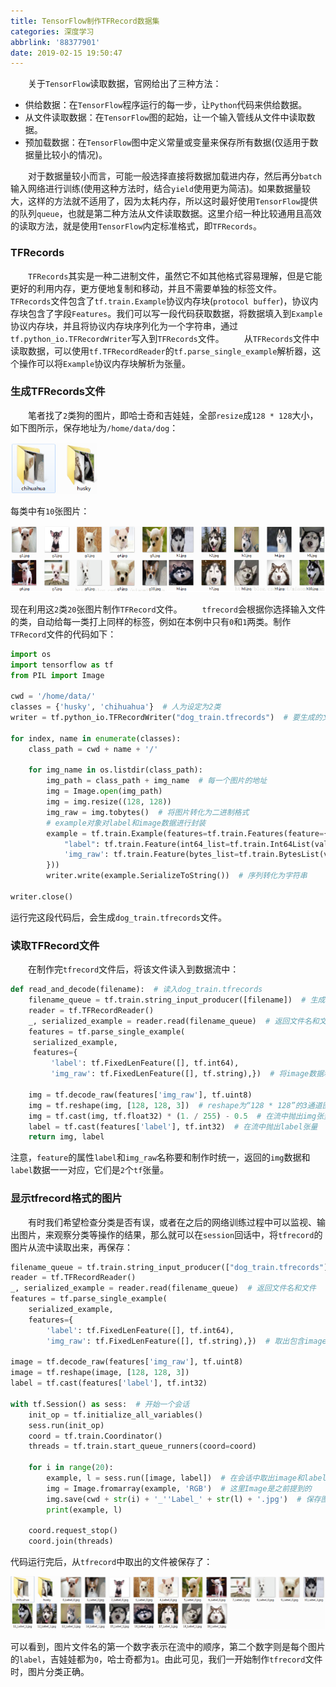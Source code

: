 ```yaml
---
title: TensorFlow制作TFRecord数据集
categories: 深度学习
abbrlink: '88377901'
date: 2019-02-15 19:50:47
---
```

&emsp;&emsp;关于`TensorFlow`读取数据，官网给出了三种方法：

- 供给数据：在`TensorFlow`程序运行的每一步，让`Python`代码来供给数据。
- 从文件读取数据：在`TensorFlow`图的起始，让一个输入管线从文件中读取数据。
- 预加载数据：在`TensorFlow`图中定义常量或变量来保存所有数据(仅适用于数据量比较小的情况)。

&emsp;&emsp;对于数据量较小而言，可能一般选择直接将数据加载进内存，然后再分`batch`输入网络进行训练(使用这种方法时，结合`yield`使用更为简洁)。如果数据量较大，这样的方法就不适用了，因为太耗内存，所以这时最好使用`TensorFlow`提供的队列`queue`，也就是第二种方法从文件读取数据。这里介绍一种比较通用且高效的读取方法，就是使用`TensorFlow`内定标准格式，即`TFRecords`。

### TFRecords

&emsp;&emsp;`TFRecords`其实是一种二进制文件，虽然它不如其他格式容易理解，但是它能更好的利用内存，更方便地复制和移动，并且不需要单独的标签文件。
&emsp;&emsp;`TFRecords`文件包含了`tf.train.Example`协议内存块(`protocol buffer`)，协议内存块包含了字段`Features`。我们可以写一段代码获取数据，将数据填入到`Example`协议内存块，并且将协议内存块序列化为一个字符串，通过`tf.python_io.TFRecordWriter`写入到`TFRecords`文件。
&emsp;&emsp;从`TFRecords`文件中读取数据，可以使用`tf.TFRecordReader`的`tf.parse_single_example`解析器，这个操作可以将`Example`协议内存块解析为张量。

### 生成TFRecords文件

&emsp;&emsp;笔者找了`2`类狗的图片，即哈士奇和吉娃娃，全部`resize`成`128 * 128`大小，如下图所示，保存地址为`/home/data/dog`：

<img src="./TensorFlow制作TFRecord数据集/1.png">

每类中有`10`张图片：

<img src="./TensorFlow制作TFRecord数据集/2.png" height="106" width="518">

现在利用这`2`类`20`张图片制作`TFRecord`文件。
&emsp;&emsp;`tfrecord`会根据你选择输入文件的类，自动给每一类打上同样的标签，例如在本例中只有`0`和`1`两类。制作`TFRecord`文件的代码如下：

``` python
import os
import tensorflow as tf
from PIL import Image
​
cwd = '/home/data/'
classes = {'husky', 'chihuahua'}  # 人为设定为2类
writer = tf.python_io.TFRecordWriter("dog_train.tfrecords")  # 要生成的文件
​
for index, name in enumerate(classes):
    class_path = cwd + name + '/'

    for img_name in os.listdir(class_path):
        img_path = class_path + img_name  # 每一个图片的地址
        img = Image.open(img_path)
        img = img.resize((128, 128))
        img_raw = img.tobytes()  # 将图片转化为二进制格式
        # example对象对label和image数据进行封装
        example = tf.train.Example(features=tf.train.Features(feature={
            "label": tf.train.Feature(int64_list=tf.train.Int64List(value=[index])),
            'img_raw': tf.train.Feature(bytes_list=tf.train.BytesList(value=[img_raw]))
        }))
        writer.write(example.SerializeToString())  # 序列转化为字符串
​
writer.close()
```

运行完这段代码后，会生成`dog_train.tfrecords`文件。

### 读取TFRecord文件

&emsp;&emsp;在制作完`tfrecord`文件后，将该文件读入到数据流中：

``` python
def read_and_decode(filename):  # 读入dog_train.tfrecords
    filename_queue = tf.train.string_input_producer([filename])  # 生成一个queue队列
    reader = tf.TFRecordReader()
    _, serialized_example = reader.read(filename_queue)  # 返回文件名和文件
    features = tf.parse_single_example(
     serialized_example,
     features={
         'label': tf.FixedLenFeature([], tf.int64),
         'img_raw': tf.FixedLenFeature([], tf.string),})  # 将image数据和label取出来
​
    img = tf.decode_raw(features['img_raw'], tf.uint8)
    img = tf.reshape(img, [128, 128, 3])  # reshape为“128 * 128”的3通道图片
    img = tf.cast(img, tf.float32) * (1. / 255) - 0.5  # 在流中抛出img张量
    label = tf.cast(features['label'], tf.int32)  # 在流中抛出label张量
    return img, label
```

注意，`feature`的属性`label`和`img_raw`名称要和制作时统一，返回的`img`数据和`label`数据一一对应，它们是`2`个`tf`张量。

### 显示tfrecord格式的图片

&emsp;&emsp;有时我们希望检查分类是否有误，或者在之后的网络训练过程中可以监视、输出图片，来观察分类等操作的结果，那么就可以在`session`回话中，将`tfrecord`的图片从流中读取出来，再保存：

``` python
filename_queue = tf.train.string_input_producer(["dog_train.tfrecords"])  # 读入流中
reader = tf.TFRecordReader()
_, serialized_example = reader.read(filename_queue)  # 返回文件名和文件
features = tf.parse_single_example(
    serialized_example,
    features={
        'label': tf.FixedLenFeature([], tf.int64),
        'img_raw': tf.FixedLenFeature([], tf.string),})  # 取出包含image和label的feature对象
​
image = tf.decode_raw(features['img_raw'], tf.uint8)
image = tf.reshape(image, [128, 128, 3])
label = tf.cast(features['label'], tf.int32)
​
with tf.Session() as sess:  # 开始一个会话
    init_op = tf.initialize_all_variables()
    sess.run(init_op)
    coord = tf.train.Coordinator()
    threads = tf.train.start_queue_runners(coord=coord)

    for i in range(20):
        example, l = sess.run([image, label])  # 在会话中取出image和label
        img = Image.fromarray(example, 'RGB')  # 这里Image是之前提到的
        img.save(cwd + str(i) + '_''Label_' + str(l) + '.jpg')  # 保存图片
        print(example, l)

    coord.request_stop()
    coord.join(threads)
```

代码运行完后，从`tfrecord`中取出的文件被保存了：

<img src="./TensorFlow制作TFRecord数据集/3.png">

可以看到，图片文件名的第一个数字表示在流中的顺序，第二个数字则是每个图片的`label`，吉娃娃都为`0`，哈士奇都为`1`。由此可见，我们一开始制作`tfrecord`文件时，图片分类正确。